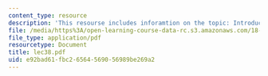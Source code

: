 ```yaml
---
content_type: resource
description: 'This resourse includes inforamtion on the topic: Introduction to Tilings.'
file: /media/https%3A/open-learning-course-data-rc.s3.amazonaws.com/18-315-combinatorial-theory-introduction-to-graph-theory-extremal-and-enumerative-combinatorics-spring-2005/e92bad61fbc26564569056989be269a2_lec38.pdf
file_type: application/pdf
resourcetype: Document
title: lec38.pdf
uid: e92bad61-fbc2-6564-5690-56989be269a2
---
```

